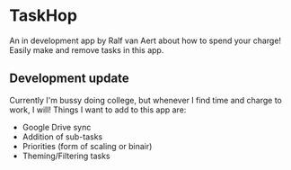 # TaskHop
An in development app by Ralf van Aert about how to spend your charge! Easily make and remove tasks in this app.

## Development update
Currently I'm bussy doing college, but whenever I find time and charge to work, I will!
Things I want to add to this app are:
- Google Drive sync
- Addition of sub-tasks
- Priorities (form of scaling or binair)
- Theming/Filtering tasks
